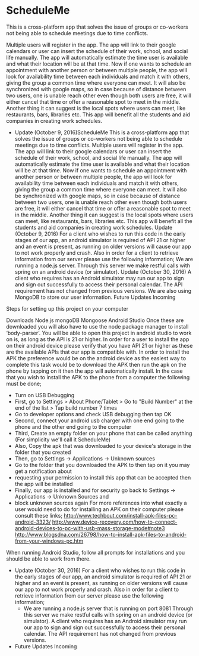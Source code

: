 # ScheduleMe

This is a cross-platform app that solves the issue of groups or co-workers not being able to schedule meetings due to time conflicts.

Multiple users will register in the app. The app will link to their google calendars or user can insert the schedule of their work,
school, and social life manually. The app will automatically estimate the time user is available and what their location will be at that
time. Now if one wants to schedule an appointment with another person or between multiple people, the app will look for availability time
between each individuals and match it with others, giving the group a common time where everyone can meet. It will also be synchronized
with google maps, so in case because of distance between two users, one is unable reach other even though both users are free, it will
either cancel that time or offer a reasonable spot to meet in the middle. Another thing it can suggest is the local spots where users can
meet, like restaurants, bars, libraries etc. This app will benefit all the students and aid companies in creating work schedules.

* Update (October 9, 2016)ScheduleMe
This is a cross-platform app that solves the issue of groups or co-workers not being able to schedule meetings due to time conflicts.
Multiple users will register in the app. The app will link to their google calendars or user can insert the schedule of their work, school, and social life manually. The app will automatically estimate the time user is available and what their location will be at that time. Now if one wants to schedule an appointment with another person or between multiple people, the app will look for availability time between each individuals and match it with others, giving the group a common time where everyone can meet. It will also be synchronized with google maps, so in case because of distance between two users, one is unable reach other even though both users are free, it will either cancel that time or offer a reasonable spot to meet in the middle. Another thing it can suggest is the local spots where users can meet, like restaurants, bars, libraries etc. This app will benefit all the students and aid companies in creating work schedules.
Update (October 9, 2016) For a client who wishes to run this code in the early stages of our app, an android simulator is required of API 21 or higher and an event is present, as running on older versions will cause our app to not work properly and crash. Also in order for a client to retrieve information from our server please use the following information;
We are running a node.js server. Through this server we make restful calls with spring on an android device (or simulator).
Update (October 30, 2016) A client who requires has an Android simulator may run our app to sign and sign out successfully to access their personal calendar. The API requirement has not changed from previous versions. We are also using MongoDB to store our user information.
Future Updates Incoming




Steps for setting up this project on your computer


Downloads
Node.js
mongoDB
Mongoose
Android Studio
Once these are downloaded you will also have to use the node package manager to install ‘body-parser’. You will be able to open this project in android studio to work on is, as long as the API is 21 or higher.  In order for a user to install the app on their android device please verify that you have API 21 or higher as these are the available APIs that our app is compatible with.  In order to install the APK the preference would be on the android device as the easiest way to complete this task would be to download the APK then run the apk on the phone by tapping on it then the app will automatically install.
In the case that you wish to install the APK to the phone from a computer the following must be done;
- Turn on USB Debugging 
- First, go to Settings > About Phone/Tablet > Go to "Build Number" at the end of the list > Tap build number 7 times
- Go to developer options and check USB debugging then tap OK 
- Second, connect your android usb charger with one end going to the phone and the other end going to the computer
- Third, Create an empty folder on your phone that can be called anything (For simplicity we'll call it ScheduleMe)
- Also, Copy the apk that was downloaded to your device's storage in the folder that you created
- Then, go to Settings -> Applications -> Unknown sources
- Go to the folder that you downloaded the APK to then tap on it you may get a notification about 
- requesting your permission to install this app that can be accepted then the app will be installed
- Finally, our app is installed and for security go back to Settings -> Applications -> Unknown Sources and 
- block unknown sources again
For more references into what exactly a user would need to do for installing an APK on their computer please consult
these links;
http://www.techbout.com/install-apk-files-pc-android-3323/
http://www.device-recovery.com/how-to-connect-android-devices-to-pc-with-usb-mass-storage-mode#note3
http://www.blogsdna.com/26798/how-to-install-apk-files-to-android-from-your-windows-pc.htm

When running Android Studio, follow all prompts for installations and you should be able to work from there.

* Update (October 30, 2016)
For a client who wishes to run this code in the early stages of our app, an android simulator is required of API 21 or higher and an event is present, as running on older versions will cause our app to not work properly and crash.  Also in order for a client to retrieve information from our server please use the following information; 
  - We are running a node.js server that is running on port 8081 
Through this server we make restful calls with spring on an android device (or simulator).
A client who requires has an Android simulator may run our app to sign and sign out successfully to access their personal calendar.  The API requirement has not changed from previous versions.  
* Future Updates Incoming

